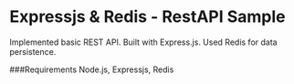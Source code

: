 # Expressjs & Redis - RestAPI Sample

Implemented basic REST API. Built with Express.js. Used Redis for data persistence. 

###Requirements
Node.js, Expressjs, Redis

